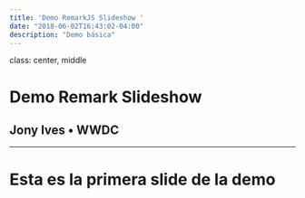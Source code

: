 ```yaml
---
title: 'Demo RemarkJS Slideshow '
date: "2018-06-02T16:43:02-04:00"
description: "Demo básica"
---
```

class: center, middle
# Demo Remark Slideshow 
## Jony Ives &bullet; WWDC

---
# Esta es la primera slide de la demo